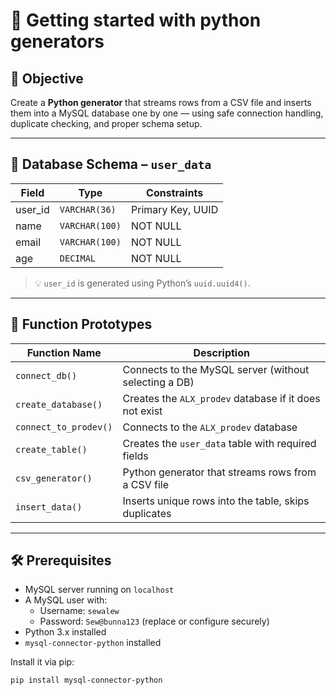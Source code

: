 # 🐍 Getting started with python generators

## 📌 Objective

Create a **Python generator** that streams rows from a CSV file and inserts them into a MySQL database one by one — using safe connection handling, duplicate checking, and proper schema setup.

---

## 🧱 Database Schema – `user_data`

| Field   | Type           | Constraints       |
| ------- | -------------- | ----------------- |
| user_id | `VARCHAR(36)`  | Primary Key, UUID |
| name    | `VARCHAR(100)` | NOT NULL          |
| email   | `VARCHAR(100)` | NOT NULL          |
| age     | `DECIMAL`      | NOT NULL          |

> 💡 `user_id` is generated using Python’s `uuid.uuid4()`.

---

## 🐍 Function Prototypes

| Function Name         | Description                                            |
| --------------------- | ------------------------------------------------------ |
| `connect_db()`        | Connects to the MySQL server (without selecting a DB)  |
| `create_database()`   | Creates the `ALX_prodev` database if it does not exist |
| `connect_to_prodev()` | Connects to the `ALX_prodev` database                  |
| `create_table()`      | Creates the `user_data` table with required fields     |
| `csv_generator()`     | Python generator that streams rows from a CSV file     |
| `insert_data()`       | Inserts unique rows into the table, skips duplicates   |

---

## 🛠️ Prerequisites

- MySQL server running on `localhost`
- A MySQL user with:
  - Username: `sewalew`
  - Password: `Sew@bunna123` (replace or configure securely)
- Python 3.x installed
- `mysql-connector-python` installed

Install it via pip:

```bash
pip install mysql-connector-python
```

